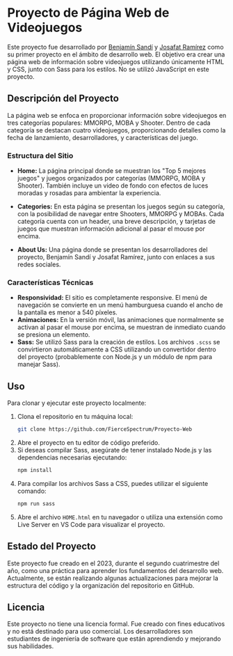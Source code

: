 # Proyecto de Página Web de Videojuegos

Este proyecto fue desarrollado por [Benjamín Sandí](https://github.com/FierceSpectrum) y [Josafat Ramírez](https://github.com/Josafath17) como su primer proyecto en el ámbito de desarrollo web. El objetivo era crear una página web de información sobre videojuegos utilizando únicamente HTML y CSS, junto con Sass para los estilos. No se utilizó JavaScript en este proyecto.

## Descripción del Proyecto

La página web se enfoca en proporcionar información sobre videojuegos en tres categorías populares: MMORPG, MOBA y Shooter. Dentro de cada categoría se destacan cuatro videojuegos, proporcionando detalles como la fecha de lanzamiento, desarrolladores, y características del juego.

### Estructura del Sitio

- **Home:** La página principal donde se muestran los "Top 5 mejores juegos" y juegos organizados por categorías (MMORPG, MOBA y Shooter). También incluye un video de fondo con efectos de luces moradas y rosadas para ambientar la experiencia.
  
- **Categories:** En esta página se presentan los juegos según su categoría, con la posibilidad de navegar entre Shooters, MMORPG y MOBAs. Cada categoría cuenta con un header, una breve descripción, y tarjetas de juegos que muestran información adicional al pasar el mouse por encima.

- **About Us:** Una página donde se presentan los desarrolladores del proyecto, Benjamín Sandí y Josafat Ramírez, junto con enlaces a sus redes sociales.

### Características Técnicas

- **Responsividad:** El sitio es completamente responsive. El menú de navegación se convierte en un menú hamburguesa cuando el ancho de la pantalla es menor a 540 píxeles.
- **Animaciones:** En la versión móvil, las animaciones que normalmente se activan al pasar el mouse por encima, se muestran de inmediato cuando se presiona un elemento.
- **Sass:** Se utilizó Sass para la creación de estilos. Los archivos `.scss` se convirtieron automáticamente a CSS utilizando un convertidor dentro del proyecto (probablemente con Node.js y un módulo de npm para manejar Sass).

## Uso

Para clonar y ejecutar este proyecto localmente:

1. Clona el repositorio en tu máquina local:
    ```bash
    git clone https://github.com/FierceSpectrum/Proyecto-Web
    ```
2. Abre el proyecto en tu editor de código preferido.
3. Si deseas compilar Sass, asegúrate de tener instalado Node.js y las dependencias necesarias ejecutando:
    ```bash
    npm install
    ```
4. Para compilar los archivos Sass a CSS, puedes utilizar el siguiente comando:
    ```bash
    npm run sass
    ```
5. Abre el archivo `HOME.html` en tu navegador o utiliza una extensión como Live Server en VS Code para visualizar el proyecto.

## Estado del Proyecto

Este proyecto fue creado en el 2023, durante el segundo cuatrimestre del año, como una práctica para aprender los fundamentos del desarrollo web. Actualmente, se están realizando algunas actualizaciones para mejorar la estructura del código y la organización del repositorio en GitHub.

## Licencia

Este proyecto no tiene una licencia formal. Fue creado con fines educativos y no está destinado para uso comercial. Los desarrolladores son estudiantes de ingeniería de software que están aprendiendo y mejorando sus habilidades.
